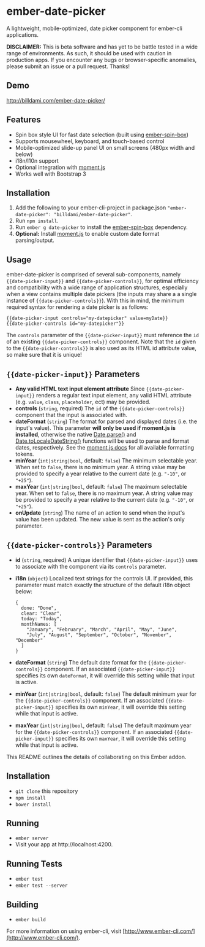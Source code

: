 ember-date-picker
=================

A lightweight, mobile-optimized, date picker component for ember-cli applications.

**DISCLAIMER:** This is beta software and has yet to be battle tested in a wide range of environments. As such, it should be used with caution in production apps. If you encounter any bugs or browser-specific anomalies, please submit an issue or a pull request. Thanks!

Demo
----

http://billdami.com/ember-date-picker/

Features
--------

* Spin box style UI for fast date selection (built using [ember-spin-box](https://github.com/billdami/ember-spin-box)</a>)
* Supports mousewheel, keyboard, and touch-based control
* Mobile-optimized slide-up panel UI on small screens (480px width and below)
* i18n/l10n support
* Optional integration with [moment.js](http://momentjs.com/)
* Works well with Bootstrap 3

Installation
------------

1. Add the following to your ember-cli-project in package.json `"ember-date-picker": "billdami/ember-date-picker"`.
2. Run `npm install`.
3. Run `ember g date-picker` to install the [ember-spin-box](https://github.com/billdami/ember-spin-box) dependency.
4. **Optional:** Install [moment.js](http://momentjs.com/) to enable custom date format parsing/output.

Usage
-----

ember-date-picker is comprised of several sub-components, namely `{{date-picker-input}}` and `{{date-picker-controls}}`, for optimal efficiency and compatibility with a wide range of application structures, especially when a view contains multiple date pickers (the inputs may share a a single instance of `{{date-picker-controls}}`). With this in mind, the minimum required syntax for rendering a date picker is as follows:

```
{{date-picker-input controls="my-datepicker" value=myDate}}
{{date-picker-controls id="my-datepicker"}}
```

The `controls` parameter of the `{{date-picker-input}}` must reference the `id` of an existing `{{date-picker-controls}}` component. Note that the `id` given to the `{{date-picker-controls}}` is also used as its HTML id attribute value, so make sure that it is unique!

`{{date-picker-input}}` Parameters
-------

* **Any valid HTML text input element attribute**
  Since `{{date-picker-input}}` renders a regular text input element, any valid HTML attribute (e.g. `value`,  `class`, `placeholder`, ect) may be provided.
* **controls** (`string`, required)
  The `id` of the `{{date-picker-controls}}` component that the input is associated with.
* **dateFormat** (`string`)
  The format for parsed and displayed dates (i.e. the input's value). This parameter **will only be used if moment.js is installed**, otherwise the native [Date.parse()](https://developer.mozilla.org/en-US/docs/Web/JavaScript/Reference/Global_Objects/Date/parse) and [Date.toLocaleDateString()](https://developer.mozilla.org/en-US/docs/Web/JavaScript/Reference/Global_Objects/Date/toLocaleDateString) functions will be used to parse and format dates, respectively. See the [moment.js docs](http://momentjs.com/docs/#/parsing/string-format/) for all available formatting tokens.
* **minYear** (`int|string|bool`, default: `false`)
  The minimum selectable year. When set to `false`, there is no minimum year. A string value may be provided to specify a year relative to the current date (e.g. `"-10"`, or `"+25"`).
* **maxYear** (`int|string|bool`, default: `false`)
  The maximum selectable year. When set to `false`, there is no maximum year. A string value may be provided to specify a year relative to the current date (e.g. `"-10"`, or `"+25"`).
* **onUpdate** (`string`)
  The name of an action to send when the input's value has been updated. The new value is sent as the action's only parameter.

`{{date-picker-controls}}` Parameters
-------

* **id** (`string`, required)
  A unique identifier that `{{date-picker-input}}` uses to associate with the component via its `controls` parameter.
* **i18n** (`object`)
  Localized text strings for the controls UI. If provided, this parameter must match exactly the structure of the default i18n object below:

  ```
  {
    done: "Done",
    clear: "Clear",
    today: "Today",
    monthNames: [
      "January", "February", "March", "April", "May", "June",
      "July", "August", "September", "October", "November", "December"
    ]
  }
  ```
* **dateFormat** (`string`)
  The default date format for the `{{date-picker-controls}}` component. If an associated `{{date-picker-input}}` specifies its own `dateFormat`, it will override this setting while that input is active.
* **minYear** (`int|string|bool`, default: `false`)
  The default minimum year for the `{{date-picker-controls}}` component. If an associated `{{date-picker-input}}` specifies its own `minYear`, it will override this setting while that input is active.
* **maxYear** (`int|string|bool`, default: `false`)
  The default maximum year for the `{{date-picker-controls}}` component. If an associated `{{date-picker-input}}` specifies its own `maxYear`, it will override this setting while that input is active.


This README outlines the details of collaborating on this Ember addon.

## Installation

* `git clone` this repository
* `npm install`
* `bower install`

## Running

* `ember server`
* Visit your app at http://localhost:4200.

## Running Tests

* `ember test`
* `ember test --server`

## Building

* `ember build`

For more information on using ember-cli, visit [http://www.ember-cli.com/](http://www.ember-cli.com/).
